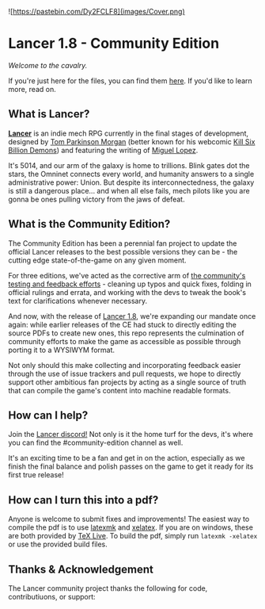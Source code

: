 ![https://pastebin.com/Dy2FCLF8](images/Cover.png)

# Lancer 1.8 - Community Edition

_Welcome to the cavalry._

If you're just here for the files, you can find them [here](https://drive.google.com/file/d/1VrmnI0Uh3hilCnL91XF9MRBAeBNt3ki5/view?usp=sharing). If you'd like to learn more, read on.

## What is Lancer?

[**Lancer**](https://twitter.com/Lancer_RPG) is an indie mech RPG currently in the final stages of development, designed by [Tom Parkinson Morgan](https://twitter.com/Lancer_RPG) (better known for his webcomic [Kill Six Billion Demons](https://killsixbilliondemons.com/)) and featuring the writing of [Miguel Lopez](https://twitter.com/the_one_lopez).

It's 5014, and our arm of the galaxy is home to trillions. Blink gates dot the stars, the Omninet connects every world, and humanity answers to a single administrative power: Union. But despite its interconnectedness, the galaxy is still a dangerous place... and when all else fails, mech pilots like you are gonna be ones pulling victory from the jaws of defeat.

## What is the Community Edition?

The Community Edition has been a perennial fan project to update the official Lancer releases to the best possible versions they can be - the cutting edge state-of-the-game on any given moment.

For three editions, we've acted as the corrective arm of [the community's testing and feedback efforts](https://docs.google.com/document/d/11avjUcVQHkKYXbbPwcNj-u1SqPXkgYuzpbuZq77DByE/edit#heading=h.arx9tieu4lpc) - cleaning up typos and quick fixes, folding in official rulings and errata, and working with the devs to tweak the book's text for clarifications whenever necessary.

And now, with the release of [Lancer 1.8](https://twitter.com/Lancer_RPG/status/1080595674847096832), we're expanding our mandate once again: while earlier releases of the CE had stuck to directly editing the source PDFs to create new ones, this repo represents the culmination of community efforts to make the game as accessible as possible through porting it to a WYSIWYM format.

Not only should this make collecting and incorporating feedback easier through the use of issue trackers and pull requests, we hope to directly support other ambitious fan projects by acting as a single source of truth that can compile the game's content into machine readable formats.

## How can I help?

Join the [Lancer discord!](https://discord.gg/ABx8gcf) Not only is it the home turf for the devs, it's where you can find the #community-edition channel as well.

It's an exciting time to be a fan and get in on the action, especially as we finish the final balance and polish passes on the game to get it ready for its first true release!

## How can I turn this into a pdf?

Anyone is welcome to submit fixes and improvements! The easiest way to compile the pdf is to use [latexmk](https://mg.readthedocs.io/latexmk.html) and [xelatex](http://xetex.sourceforge.net/). If you are on windows, these are both provided by [TeX Live](https://www.tug.org/texlive/). To build the pdf, simply run `latexmk -xelatex` or use the provided build files.  

## Thanks & Acknowledgement

The Lancer community project thanks the following for code, contributiuons, or support:
